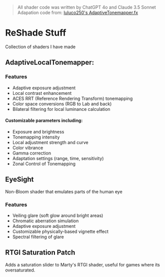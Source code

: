 
> All shader code was written by ChatGPT 4o and Claude 3.5 Sonnet\
> Adapation code from: [luluco250's AdaptiveTonemapper.fx](https://github.com/luluco250/FXShaders/blob/master/Shaders/AdaptiveTonemapper.fx)


# ReShade Stuff
Collection of shaders I have made

## AdaptiveLocalTonemapper:
### Features
* Adaptive exposure adjustment
* Local contrast enhancement
* ACES RRT (Reference Rendering Transform) tonemapping
* Color space conversions (RGB to Lab and back)
* Bilateral filtering for local luminance calculation
#### Customizable parameters including:
* Exposure and brightness
* Tonemapping intensity
* Local adjustment strength and curve
* Color vibrance
* Gamma correction
* Adaptation settings (range, time, sensitivity)
* Zonal Control of Tonemapping

## EyeSight
Non-Bloom shader that emulates parts of the human eye
### Features
* Veiling glare (soft glow around bright areas)
* Chromatic aberration simulation
* Adaptive exposure adjustment
* Customizable physically-based vignette effect
* Spectral filtering of glare

## RTGI Saturation Patch
Adds a saturation slider to Marty's RTGI shader, useful for games where its oversaturated.

